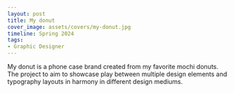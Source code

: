 ```yaml
---
layout: post
title: My donut
cover_image: assets/covers/my-donut.jpg
timeline: Spring 2024
tags:
- Graphic Designer
---
```


My donut is a phone case brand created from my favorite mochi donuts. The project to aim to showcase play between multiple design elements and typography layouts in harmony in different design mediums.